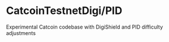 # CatcoinTestnetDigi/PID
Experimental Catcoin codebase with DigiShield and PID difficulty adjustments
